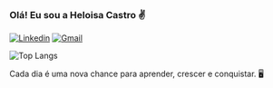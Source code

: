 ### Olá! Eu sou a Heloisa Castro ✌️

[![Linkedin](https://img.shields.io/badge/LinkedIn-0077B5?style=for-the-badge&logo=linkedin&logoColor=white)](https://www.linkedin.com/in/heloisa-de-castro-miranda-2508a42ba/)
[![Gmail](https://img.shields.io/badge/Gmail-D14836?style=for-the-badge&logo=gmail&logoColor=white)](mailto:heloisacastromiranda@gmail.com)

![Top Langs](https://github-readme-stats.vercel.app/api/top-langs/?username=devheloisa&layout=compact)

Cada dia é uma nova chance para aprender, crescer e conquistar. 🖥️
